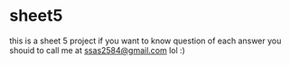 # sheet5
this is a sheet 5 project
if you want to know question of each answer you shouid to call me at
ssas2584@gmail.com
lol
:)
